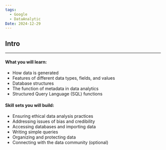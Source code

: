 ```yaml
---
tags:
  - Google
  - DataAnalytic
Date: 2024-12-29
---
```

## Intro
---
#### What you will learn:

- How data is generated
- Features of different data types, fields, and values
- Database structures
- The function of metadata in data analytics
- Structured Query Language (SQL) functions

#### Skill sets you will build:

- Ensuring ethical data analysis practices
- Addressing issues of bias and credibility
- Accessing databases and importing data
- Writing simple queries
- Organizing and protecting data
- Connecting with the data community (optional)